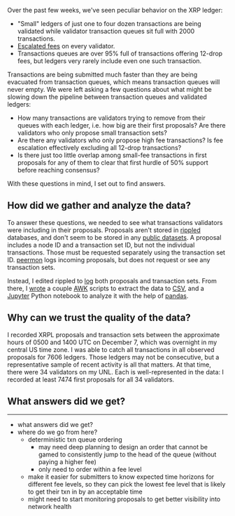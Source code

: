 Over the past few weeks, we've seen peculiar behavior on the XRP ledger:

- "Small" ledgers of just one to four dozen transactions are being validated while validator transaction queues sit full with 2000 transactions.
- [Escalated fees][1] on every validator.
- Transactions queues are over 95% full of transactions offering 12-drop fees, but ledgers very rarely include even one such transaction.

Transactions are being submitted much faster than they are being evacuated from transaction queues, which means transaction queues will never empty.
We were left asking a few questions about what might be slowing down the pipeline between transaction queues and validated ledgers:

- How many transactions are validators trying to remove from their queues with each ledger, i.e. how big are their first proposals? Are there validators who only propose small transaction sets?
- Are there any validators who only propose high fee transactions? Is fee escalation effectively excluding all 12-drop transactions?
- Is there just too little overlap among small-fee transactions in first proposals for any of them to clear that first hurdle of 50% support before reaching consensus?

With these questions in mind, I set out to find answers.

## How did we gather and analyze the data?

To answer these questions, we needed to see what transactions validators were including in their proposals.
Proposals aren't stored in [rippled][] databases, and don't seem to be stored in any [public datasets][2].
A proposal includes a node ID and a transaction set ID, but not the individual transactions.
Those must be requested separately using the transaction set ID.
[peermon][] logs incoming proposals, but does not request or see any transaction sets.

Instead, I edited rippled to [log][3] both proposals and transaction sets.
From there, I [wrote][4] a couple [AWK][] scripts to extract the data to [CSV][], and a [Jupyter][] Python notebook to analyze it with the help of [pandas][].

## Why can we trust the quality of the data?

I recorded XRPL proposals and transaction sets between the approximate hours of 0500 and 1400 UTC on December 7, which was overnight in my central US time zone.
I was able to catch all transactions in all observed proposals for 7606 ledgers.
Those ledgers may not be consecutive, but a representative sample of recent activity is all that matters.
At that time, there were 34 validators on my UNL.
Each is well-represented in the data:
I recorded at least 7474 first proposals for all 34 validators.

## What answers did we get?


[1]: https://github.com/ripple/rippled/blob/release/src/ripple/app/misc/FeeEscalation.md	
[rippled]: https://github.com/ripple/rippled
[2]: https://github.com/WietseWind/fetch-xrpl-transactions
[peermon]: https://github.com/RichardAH/xrpl-peermon
[3]: https://github.com/thejohnfreeman/rippled/commit/9b0b2c9f71698aee90a2ac47487614a6c91aad56
[AWK]: https://en.wikipedia.org/wiki/AWK
[CSV]: https://en.wikipedia.org/wiki/Comma-separated_values
[4]: https://github.com/thejohnfreeman/data-xrpl-proposals
[Jupyter]: https://jupyter.org/
[pandas]: https://pypi.org/project/pandas/

---
	
- what answers did we get?
- where do we go from here?
	- deterministic txn queue ordering
		- may need deep planning to design an order that cannot be gamed to consistently jump to the head of the queue (without paying a higher fee)
		- only need to order within a fee level
	- make it easier for submitters to know expected time horizons for different fee levels, so they can pick the lowest fee level that is likely to get their txn in by an acceptable time
	- might need to start monitoring proposals to get better visibility into network health
